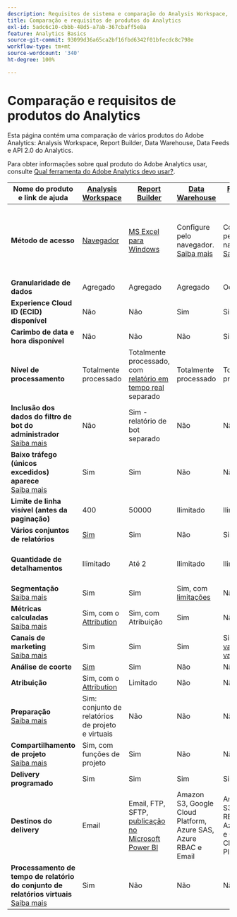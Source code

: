 ```yaml
---
description: Requisitos de sistema e comparação do Analysis Workspace, Reports Builder, Data Warehouse e Data Workbench
title: Comparação e requisitos de produtos do Analytics
exl-id: 5adc6c10-cbbb-48d5-a7ab-367cbaff5e8a
feature: Analytics Basics
source-git-commit: 93099d36a65ca2bf16fbd6342f01bfecdc8c798e
workflow-type: tm+mt
source-wordcount: '340'
ht-degree: 100%

---
```


# Comparação e requisitos de produtos do Analytics

Esta página contém uma comparação de vários produtos do Adobe Analytics: Analysis Workspace, Report Builder, Data Warehouse, Data Feeds e API 2.0 do Analytics.

Para obter informações sobre qual produto do Adobe Analytics usar, consulte [Qual ferramenta do Adobe Analytics devo usar?](/help/analyze/get-started/which-analytics-tool.md).

| Nome do produto e link de ajuda | [Analysis Workspace](/help/analyze/analysis-workspace/home.md) | [Report Builder](/help/analyze/report-builder/home.md) | [Data Warehouse](/help/export/data-warehouse/data-warehouse.md) | [Feeds de dados](/help/export/analytics-data-feed/data-feed-overview.md) | [API 2.0 do Analytics](https://www.adobe.io/apis/experiencecloud/analytics/docs.html) |
|---|---|---|---|---|---|
| **Método de acesso** | [Navegador](/help/analyze/get-started/sys-reqs.md) | [MS Excel para Windows](/help/analyze/report-builder/setup/system-requirements.md) | Configure pelo navegador. [Saiba mais](/help/analyze/get-started/sys-reqs.md) | Configure pelo navegador. [Saiba mais](/help/export/analytics-data-feed/data-feed-overview.md) | Ferramentas RESTful API. Faça logon com as credenciais do Adobe Developer. [Saiba mais](https://developer.adobe.com/analytics-apis/docs/2.0/) |
| **Granularidade de dados** | Agregado | Agregado | Agregado | Ocorrência | Agregado |
| **Experience Cloud ID (ECID) disponível** | Não | Não | Sim | Sim | Não |
| **Carimbo de data e hora disponível** | Não | Não | Não | Sim | Não |
| **Nível de processamento** | Totalmente processado | Totalmente processado, com [relatório em tempo real](/help/admin/admin/c-manage-report-suites/c-edit-report-suites/realtime/realtime.md) separado | Totalmente processado | Totalmente processado | Totalmente processado |
| **Inclusão dos dados do filtro de bot do administrador** <br> [Saiba mais](/help/admin/admin/c-manage-report-suites/c-edit-report-suites/general/bot-removal/bot-removal.md) | Não | Sim - relatório de bot separado | Não | Não | Não |
| **Baixo tráfego (únicos excedidos) aparece** <br> [Saiba mais](/help/technotes/low-traffic.md) | Sim | Sim | Não | Não | Sim |
| **Limite de linha visível (antes da paginação)** | 400 | 50000 | Ilimitado | Ilimitado | 50000 |
| **Vários conjuntos de relatórios** | [Sim](/help/analyze/analysis-workspace/build-workspace-project/multiple-report-suites.md) | Sim | Não | Sim | Não | Sim |
| **Quantidade de detalhamentos** | Ilimitado | Até 2 | Ilimitado | Ilimitado | Ilimitado, executar em vários queries |
| **Segmentação** <br> [Saiba mais](/help/components/segmentation/segmentation-workflow/seg-workflow.md) | Sim | Sim | Sim, com [limitações](/help/components/segmentation/seg-reference/seg-compatibility.md) | Não | Sim |
| **Métricas calculadas** <br> [Saiba mais](/help/components/c-calcmetrics/cm-overview.md) | Sim, com o [Attribution](/help/analyze/analysis-workspace/attribution/overview.md) | Sim, com Atribuição | Sim | Não | Sim, com o [Attribution](/help/analyze/analysis-workspace/attribution/overview.md) |
| **Canais de marketing** <br> [Saiba mais](/help/components/c-marketing-channels/c-getting-started-mchannel.md) | Sim | Sim | Sim | Sim - [va_finder, va_closer](/help/export/analytics-data-feed/c-df-contents/datafeeds-reference.md) | Sim |
| **Análise de coorte** | [Sim](/help/analyze/analysis-workspace/visualizations/cohort-table/cohort-analysis.md) | Sim | Não | Não | Não |
| **Atribuição** | Sim, com o [Attribution](/help/analyze/analysis-workspace/attribution/overview.md) | Limitado | Não | Não | Sim, com o [Attribution](/help/analyze/analysis-workspace/attribution/overview.md) | Não |
| **Preparação** <br> [Saiba mais](/help/analyze/analysis-workspace/curate-share/curate.md) | Sim: conjunto de relatórios de projeto e virtuais | Não | Não | Não | Sim: somente conjunto de relatórios virtuais |
| **Compartilhamento de projeto** <br> [Saiba mais](/help/analyze/analysis-workspace/curate-share/share-projects.md) | Sim, com funções de projeto | Sim | Não | Não | Não |
| **Delivery programado** | Sim | Sim | Sim | Sim | Não |
| **Destinos do delivery** | Email | Email, FTP, SFTP, [publicação no Microsoft Power BI](/help/analyze/report-builder/c-publish-power-bi/power-bi.md) | Amazon S3, Google Cloud Platform, Azure SAS, Azure RBAC e Email | Amazon S3, Azure RBAC, Azure SAS e Google Cloud Platform | - |
| **Processamento de tempo de relatório do conjunto de relatórios virtuais** <br> [Saiba mais](/help/components/vrs/vrs-report-time-processing.md) | Sim | Não | Não | Não | Sim |
